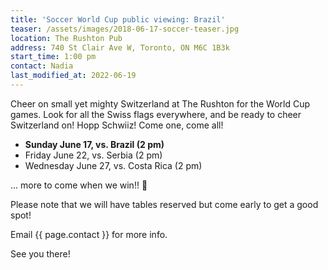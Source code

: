 ```yaml
---
title: 'Soccer World Cup public viewing: Brazil'
teaser: /assets/images/2018-06-17-soccer-teaser.jpg
location: The Rushton Pub
address: 740 St Clair Ave W, Toronto, ON M6C 1B3k
start_time: 1:00 pm
contact: Nadia
last_modified_at: 2022-06-19
---
```


Cheer on small yet mighty Switzerland at The Rushton for the World Cup games.
Look for all the Swiss flags everywhere, and be ready to cheer Switzerland on!
Hopp Schwiiz! Come one, come all!

- **Sunday June 17, vs. Brazil (2 pm)**
- Friday June 22, vs. Serbia (2 pm)
- Wednesday June 27, vs. Costa Rica (2 pm)

... more to come when we win!! :slightly_smiling_face:

Please note that we will have tables reserved but come early to get a good
spot!

Email {{ page.contact }} for more info.

See you there!
